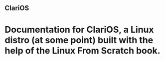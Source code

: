 ## ClariOS
# Documentation for ClariOS, a Linux distro (at some point) built with the help of the Linux From Scratch book.
